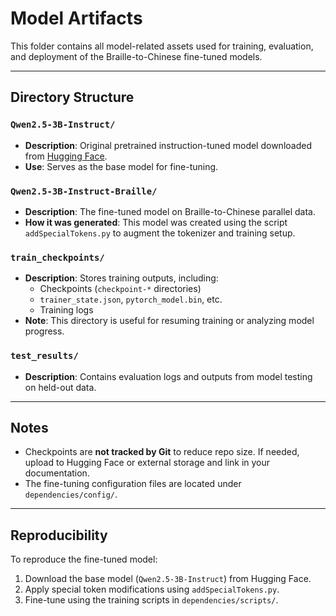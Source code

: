 # Model Artifacts

This folder contains all model-related assets used for training, evaluation, and deployment of the Braille-to-Chinese fine-tuned models.

---

## Directory Structure

### `Qwen2.5-3B-Instruct/`
- **Description**: Original pretrained instruction-tuned model downloaded from [Hugging Face](https://huggingface.co).
- **Use**: Serves as the base model for fine-tuning.

### `Qwen2.5-3B-Instruct-Braille/`
- **Description**: The fine-tuned model on Braille-to-Chinese parallel data.
- **How it was generated**: This model was created using the script `addSpecialTokens.py` to augment the tokenizer and training setup.

### `train_checkpoints/`
- **Description**: Stores training outputs, including:
  - Checkpoints (`checkpoint-*` directories)
  - `trainer_state.json`, `pytorch_model.bin`, etc.
  - Training logs
- **Note**: This directory is useful for resuming training or analyzing model progress.

### `test_results/`
- **Description**: Contains evaluation logs and outputs from model testing on held-out data.

---

## Notes

- Checkpoints are **not tracked by Git** to reduce repo size. If needed, upload to Hugging Face or external storage and link in your documentation.
- The fine-tuning configuration files are located under `dependencies/config/`.

---

## Reproducibility

To reproduce the fine-tuned model:
1. Download the base model (`Qwen2.5-3B-Instruct`) from Hugging Face.
2. Apply special token modifications using `addSpecialTokens.py`.
3. Fine-tune using the training scripts in `dependencies/scripts/`.
